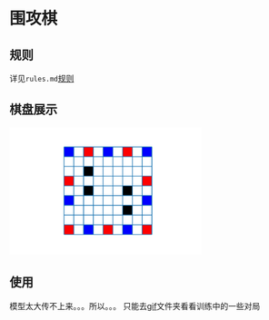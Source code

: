 # 围攻棋
## 规则

详见`rules.md`[规则](./rules.md)

## 棋盘展示

<img src="./a.png" alt="样例棋盘" style="zoom: 33%;" />

## 使用

模型太大传不上来。。。所以。。。
只能去[gif](./gif)文件夹看看训练中的一些对局






